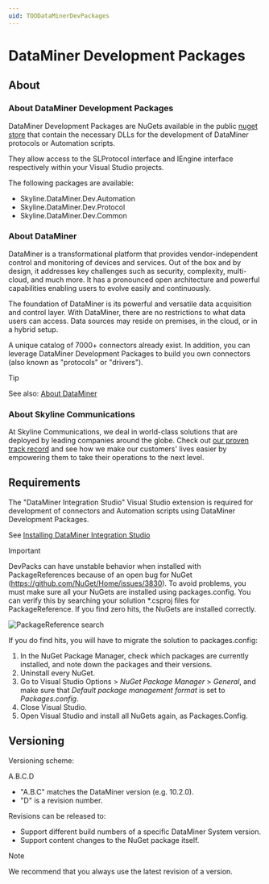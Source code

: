 ```yaml
---
uid: TOODataMinerDevPackages
---
```


# DataMiner Development Packages

## About

### About DataMiner Development Packages

DataMiner Development Packages are NuGets available in the public [nuget store](https://www.nuget.org/) that contain the necessary DLLs for the development of DataMiner protocols or Automation scripts.

They allow access to the SLProtocol interface and IEngine interface respectively within your Visual Studio projects.

The following packages are available:

- Skyline.DataMiner.Dev.Automation
- Skyline.DataMiner.Dev.Protocol
- Skyline.DataMiner.Dev.Common

### About DataMiner

DataMiner is a transformational platform that provides vendor-independent control and monitoring of devices and services. Out of the box and by design, it addresses key challenges such as security, complexity, multi-cloud, and much more. It has a pronounced open architecture and powerful capabilities enabling users to evolve easily and continuously.

The foundation of DataMiner is its powerful and versatile data acquisition and control layer. With DataMiner, there are no restrictions to what data users can access. Data sources may reside on premises, in the cloud, or in a hybrid setup.

A unique catalog of 7000+ connectors already exist. In addition, you can leverage DataMiner Development Packages to build you own connectors (also known as "protocols" or "drivers").

> [!TIP]
> See also: [About DataMiner](https://aka.dataminer.services/about-dataminer)

### About Skyline Communications

At Skyline Communications, we deal in world-class solutions that are deployed by leading companies around the globe. Check out [our proven track record](https://aka.dataminer.services/about-skyline) and see how we make our customers' lives easier by empowering them to take their operations to the next level.

## Requirements

The "DataMiner Integration Studio" Visual Studio extension is required for development of connectors and Automation scripts using DataMiner Development Packages.

See [Installing DataMiner Integration Studio](https://aka.dataminer.services/DisInstallation)

> [!IMPORTANT]
> DevPacks can have unstable behavior when installed with PackageReferences because of an open bug for NuGet (https://github.com/NuGet/Home/issues/3830).
> To avoid problems, you must make sure all your NuGets are installed using packages.config. You can verify this by searching your solution *.csproj files for PackageReference. If you find zero hits, the NuGets are installed correctly.
>
> ![PackageReference search](https://docs.dataminer.services/develop/images/DevPack_PackageReferenceMistake.png)
>
> If you do find hits, you will have to migrate the solution to packages.config:
>
> 1. In the NuGet Package Manager, check which packages are currently installed, and note down the packages and their versions.
> 1. Uninstall every NuGet.
> 1. Go to Visual Studio Options > *NuGet Package Manager* > *General*, and make sure that *Default package management format* is set to *Packages.config*.
> 1. Close Visual Studio.
> 1. Open Visual Studio and install all NuGets again, as Packages.Config.

## Versioning

Versioning scheme:

A.B.C.D

- "A.B.C" matches the DataMiner version (e.g. 10.2.0).
- "D" is a revision number.

Revisions can be released to:

- Support different build numbers of a specific DataMiner System version.
- Support content changes to the NuGet package itself.

> [!NOTE]
> We recommend that you always use the latest revision of a version.
